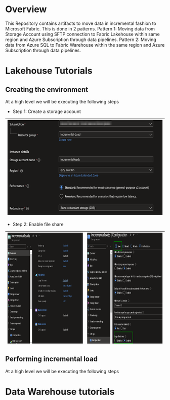 # Overview

This Repository contains artifacts to move data in incremental fashion to Microsoft Fabric. This is done in 2 patterns.
Pattern 1: Moving data from Storage Account using SFTP connection to Fabric Lakehouse within same region and Azure Subscription through data pipelines.
Pattern 2: Moving data from Azure SQL to Fabric Warehouse within the same region and Azure Subscription through data pipelines.

# Lakehouse Tutorials

## Creating the environment

At a high level we will be executing the following steps

- Step 1: Create a storage account

|<img src='/Assests/IncrementalData/Media/StorageAccountCreate.PNG' width='600' height='300'>|
| ----------- |

- Step 2: Enable file share

|<img src='/Assests/IncrementalData/Media/FileshareDisabled.PNG' width='450' height='350'>|<img src='/Assests/IncrementalData/Media/FileshareEnable.PNG' width='450' height='350'>|
| ----------- |-----------|

## Performing incremental load

At a high level we will be executing the following steps

# Data Warehouse tutorials
